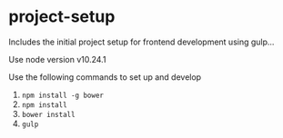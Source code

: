 # project-setup
Includes the initial project setup for frontend development using gulp...

Use node version v10.24.1

Use the following commands to set up and develop
1. `npm install -g bower`
2. `npm install`
3. `bower install`
4. `gulp`